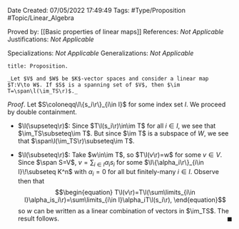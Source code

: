 <div class="topSpace"></div>

Date Created: 07/05/2022 17:49:49
Tags: #Type/Proposition #Topic/Linear_Algebra

Proved by: [[Basic properties of linear maps]]
References: _Not Applicable_
Justifications: _Not Applicable_

Specializations: _Not Applicable_
Generalizations: _Not Applicable_

``` ad-Proposition
title: Proposition.

_Let $V$ and $W$ be $K$-vector spaces and consider a linear map $T:V\to W$. If $S$ is a spanning set of $V$, then $\im T=\span\l(\im_TS\r)$._

```

_Proof_. Let $S\coloneqq\l\{s_i\r\}_{i\in I}$ for some index set $I$. We proceed by double containment.
* $\l(\supseteq\r)$: Since $T\l(s_i\r)\in\im T$ for all $i\in I$, we see that $\im_TS\subseteq\im T$. But since $\im T$ is a subspace of $W$, we see that $\span\l(\im_TS\r)\subseteq\im T$.

* $\l(\subseteq\r)$: Take $w\in\im T$, so $T\l(v\r)=w$ for some $v\in V$. Since $\span S=V$, $v=\sum_{i\in I}\alpha_is_i$ for some $\l\{\alpha_i\r\}_{i\in I}\!\subseteq K^n$ with $\alpha_i=0$ for all but finitely-many $i\in I$. Observe then that
$$\begin{equation}
    T\l(v\r)=T\l(\sum\limits_{i\in I}\alpha_is_i\r)=\sum\limits_{i\in I}\alpha_iT\l(s_i\r),
\end{equation}$$
so $w$ can be written as a linear combination of vectors in $\im_TS$. The result follows.<span style="float:right;">$\blacksquare$</span>
